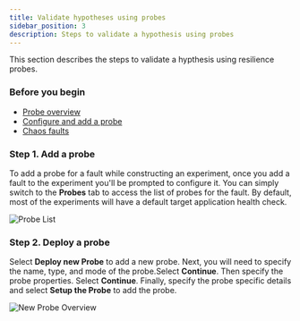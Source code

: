 ```yaml
---
title: Validate hypotheses using probes
sidebar_position: 3
description: Steps to validate a hypothesis using probes
---
```


This section describes the steps to validate a hypthesis using resilience probes.

### Before you begin

* [Probe overview](./overview)
* [Configure and add a probe](./configure-and-add-probe.md)
* [Chaos faults](/docs/chaos-engineering/technical-reference/chaos-faults/chaos-faults.md)

### Step 1. Add a probe
To add a probe for a fault while constructing an experiment, once you add a fault to the experiment you'll be prompted to configure it. You can simply switch to the **Probes** tab to access the list of probes for the fault. By default, most of the experiments will have a default target application health check.

![Probe List](./static/validate-hypothesis-using-probes/probe-list.png)

### Step 2. Deploy a probe
Select **Deploy new Probe** to add a new probe. Next, you will need to specify the name, type, and mode of the probe.Select **Continue**. Then specify the probe properties. Select **Continue**. Finally, specify the probe specific details and select **Setup the Probe** to add the probe. 

![New Probe Overview](./static/validate-hypothesis-using-probes/new-probe-overview.png)
